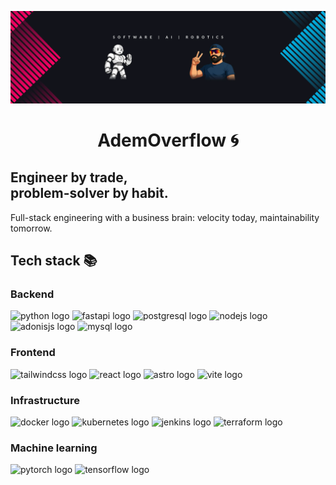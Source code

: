 [![Header](./assets/header.webp)](https://github.com/ademoverflow)

<h1 align="center">AdemOverflow 🌀</h1>

<h2 align="left">Engineer by trade,<br /> problem-solver by habit.</h2>

<p>Full-stack engineering with a business brain: velocity today, maintainability tomorrow.</p>

<h2 align="left">Tech stack 📚</h2>

<h3 align="left">Backend</h3>
<div align="left">
  <img src="https://cdn.jsdelivr.net/gh/devicons/devicon/icons/python/python-original.svg" height="40" alt="python logo"  />
  <img src="https://cdn.jsdelivr.net/gh/devicons/devicon/icons/fastapi/fastapi-original.svg" height="40" alt="fastapi logo"  />
  <img src="https://cdn.jsdelivr.net/gh/devicons/devicon/icons/postgresql/postgresql-original.svg" height="40" alt="postgresql logo"  />
    <img src="https://cdn.jsdelivr.net/gh/devicons/devicon/icons/nodejs/nodejs-original.svg" height="40" alt="nodejs logo"  />
  <img src="https://cdn.jsdelivr.net/gh/devicons/devicon/icons/adonisjs/adonisjs-original.svg" height="40" alt="adonisjs logo"  />
  <img src="https://cdn.simpleicons.org/mysql/4479A1" height="40" alt="mysql logo"  />
</div>

<h3 align="left">Frontend</h3>
<div align="left">
  <img src="https://cdn.simpleicons.org/tailwindcss/06B6D4" height="40" alt="tailwindcss logo"  />
  <img src="https://cdn.simpleicons.org/react/61DAFB" height="40" alt="react logo"  />
  <img src="https://skillicons.dev/icons?i=astro" height="40" alt="astro logo"  />
  <img src="https://skillicons.dev/icons?i=vite" height="40" alt="vite logo"  />
</div>

<h3 align="left">Infrastructure</h3>
<div align="left">
  <img src="https://cdn.jsdelivr.net/gh/devicons/devicon/icons/docker/docker-original.svg" height="40" alt="docker logo"  />
  <img src="https://cdn.simpleicons.org/kubernetes/326CE5" height="40" alt="kubernetes logo"  />
  <img src="https://skillicons.dev/icons?i=jenkins" height="40" alt="jenkins logo"  />
  <img src="https://cdn.simpleicons.org/terraform/7B42BC" height="40" alt="terraform logo"  />
</div>

<h3 align="left">Machine learning</h3>
<div align="left">
  <img src="https://cdn.simpleicons.org/pytorch/EE4C2C" height="40" alt="pytorch logo"  />
  <img src="https://cdn.simpleicons.org/tensorflow/FF6F00" height="40" alt="tensorflow logo" />
</div>
